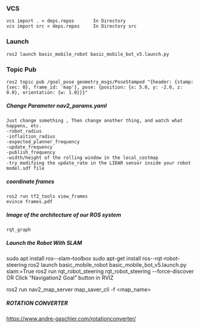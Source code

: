 ### VCS
    vcs import . < deps.repos       In Directory
    vcs import src < deps.repos     In Directory src   

### Launch
    ros2 launch basic_mobile_robot basic_mobile_bot_v5.launch.py

### Topic Pub
    ros2 topic pub /goal_pose geometry_msgs/PoseStamped "{header: {stamp: {sec: 0}, frame_id: 'map'}, pose: {position: {x: 5.0, y: -2.0, z: 0.0}, orientation: {w: 1.0}}}"

##### Change Parameter nav2_params.yaml
    Just change something , Then change another thing, and watch what happens, etc.
    -robot_radius
    -inflaition_radius
    -expected_planner_frequency
    -update_frequency
    -publish_frequency
    -width/height of the rolling window in the local_costmap
    -try modifying the update_rate in the LIDAR sensor inside your robot model.sdf file

##### coordinate frames
    ros2 run tf2_tools view_frames
    evince frames.pdf

##### Image of the architecture of our ROS system
    rqt_graph

##### Launch the Robot With SLAM
sudo apt install ros-<ros2-distro>-slam-toolbox
sudo apt-get install ros-<ros-distribution>-rqt-robot-steering
ros2 launch basic_mobile_robot basic_mobile_bot_v5.launch.py slam:=True
ros2 run rqt_robot_steering rqt_robot_steering --force-discover OR Click “Navigation2 Goal” button in RVIZ

<!-- Save the Map -->
ros2 run nav2_map_server map_saver_cli -f <map_name>

##### ROTATION CONVERTER
https://www.andre-gaschler.com/rotationconverter/

<!-- # TURTLEBOT3
ros2 launch turtlebot3_gazebo turtlebot3_world.launch.py

ros2 launch turtlebot3_navigation2 navigation2.launch.py -->